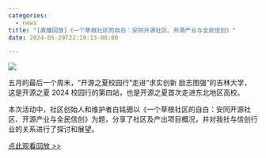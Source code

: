 ```yaml
---
categories:
  - news
title: "[直播回放]《一个草根社区的自白：安同开源社区、开源产业与全民信创》"
date: 2024-05-29T22:19:13-08:00

---
```

![](/assets/coffee-break/20240526/imgs/ospp-jlu-2024.jpg)

五月的最后一个周末，“开源之夏校园行”走进“求实创新 励志图强”的吉林大学，这是开源之夏 2024 校园行的第四站，也是开源之夏首次走进东北地区高校。

本次活动中，社区创始人和维护者白铭骢以《一个草根社区的自白：安同开源社区、开源产业与全民信创》为题，分享了社区及产出项目概况，并对我社与信创行业的关系进行了探讨和展望。

[点此观看回放 >> ](https://www.bilibili.com/video/BV1NZ421s7G1)
